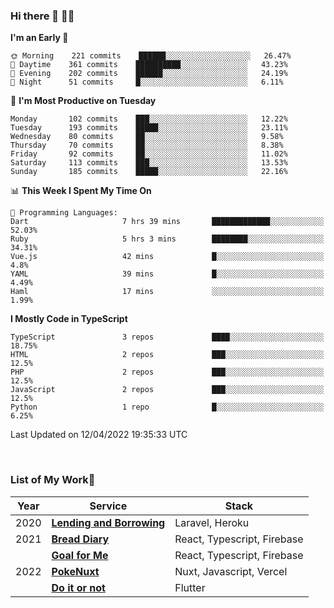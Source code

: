 ### Hi there 👋 🧑‍💻



<!--START_SECTION:waka-->
**I'm an Early 🐤** 

```text
🌞 Morning    221 commits    ██████░░░░░░░░░░░░░░░░░░░   26.47% 
🌆 Daytime    361 commits    ██████████░░░░░░░░░░░░░░░   43.23% 
🌃 Evening    202 commits    ██████░░░░░░░░░░░░░░░░░░░   24.19% 
🌙 Night      51 commits     █░░░░░░░░░░░░░░░░░░░░░░░░   6.11%

```
📅 **I'm Most Productive on Tuesday** 

```text
Monday       102 commits    ███░░░░░░░░░░░░░░░░░░░░░░   12.22% 
Tuesday      193 commits    █████░░░░░░░░░░░░░░░░░░░░   23.11% 
Wednesday    80 commits     ██░░░░░░░░░░░░░░░░░░░░░░░   9.58% 
Thursday     70 commits     ██░░░░░░░░░░░░░░░░░░░░░░░   8.38% 
Friday       92 commits     ██░░░░░░░░░░░░░░░░░░░░░░░   11.02% 
Saturday     113 commits    ███░░░░░░░░░░░░░░░░░░░░░░   13.53% 
Sunday       185 commits    █████░░░░░░░░░░░░░░░░░░░░   22.16%

```


📊 **This Week I Spent My Time On** 

```text
💬 Programming Languages: 
Dart                     7 hrs 39 mins       █████████████░░░░░░░░░░░░   52.03% 
Ruby                     5 hrs 3 mins        ████████░░░░░░░░░░░░░░░░░   34.31% 
Vue.js                   42 mins             █░░░░░░░░░░░░░░░░░░░░░░░░   4.8% 
YAML                     39 mins             █░░░░░░░░░░░░░░░░░░░░░░░░   4.49% 
Haml                     17 mins             ░░░░░░░░░░░░░░░░░░░░░░░░░   1.99%

```

**I Mostly Code in TypeScript** 

```text
TypeScript               3 repos             ████░░░░░░░░░░░░░░░░░░░░░   18.75% 
HTML                     2 repos             ███░░░░░░░░░░░░░░░░░░░░░░   12.5% 
PHP                      2 repos             ███░░░░░░░░░░░░░░░░░░░░░░   12.5% 
JavaScript               2 repos             ███░░░░░░░░░░░░░░░░░░░░░░   12.5% 
Python                   1 repo              █░░░░░░░░░░░░░░░░░░░░░░░░   6.25%

```



 Last Updated on 12/04/2022 19:35:33 UTC
<!--END_SECTION:waka-->


<br />

### List of My Work🚀

| Year | Service | Stack |
|--|--|--|
| 2020 | [**Lending and Borrowing**](https://lending-and-borrowing.herokuapp.com/) | Laravel, Heroku |
| 2021 | [**Bread Diary**](https://bread-diary-web.web.app/) | React, Typescript, Firebase |
|  | [**Goal for Me**](https://goal-for-me.web.app/) | React, Typescript, Firebase |
| 2022 | [**PokeNuxt**](https://pokenuxt.vercel.app/) | Nuxt, Javascript, Vercel |
|  | [**Do it or not**](https://apps.apple.com/jp/app/do-it-or-not/id1613818865) | Flutter |